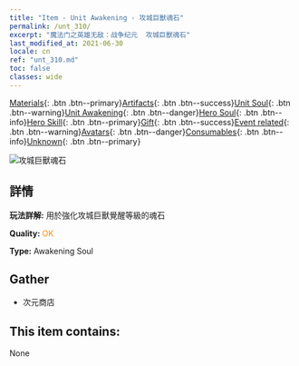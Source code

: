 ```yaml
---
title: "Item - Unit Awakening - 攻城巨獸魂石"
permalink: /unt_310/
excerpt: "魔法门之英雄无敌：战争纪元  攻城巨獸魂石"
last_modified_at: 2021-06-30
locale: cn
ref: "unt_310.md"
toc: false
classes: wide
---
```

 [Materials](/ItemsCN/){: .btn .btn--primary}[Artifacts](/ItemsCN/Artifacts/){: .btn .btn--success}[Unit Soul](/ItemsCN/UnitSoul/){: .btn .btn--warning}[Unit Awakening](/ItemsCN/UnitAwakening/){: .btn .btn--danger}[Hero Soul](/ItemsCN/HeroSoul/){: .btn .btn--info}[Hero Skill](/ItemsCN/HeroSkill/){: .btn .btn--primary}[Gift](/ItemsCN/Gift/){: .btn .btn--success}[Event related](/ItemsCN/Events/){: .btn .btn--warning}[Avatars](/ItemsCN/Avatars/){: .btn .btn--danger}[Consumables](/ItemsCN/Consumables/){: .btn .btn--info}[Unknown](/ItemsCN/Unknown/){: .btn .btn--primary}

 ![攻城巨獸魂石](/images/u/tia_duyanjuren.jpg)

## 詳情
 **玩法詳解:** 用於強化攻城巨獸覺醒等級的魂石

 **Quality:** <span style="color: #FF8C00">OK</span>

 **Type:** Awakening Soul

## Gather

*    次元商店 

## This item contains:

  None

